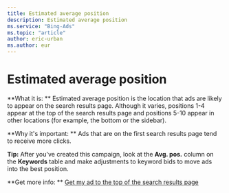 ```yaml
---
title: Estimated average position
description: Estimated average position
ms.service: "Bing-Ads"
ms.topic: "article"
author: eric-urban
ms.author: eur
---
```


# Estimated average position

**What it is: **       Estimated average position is the location that ads are likely to appear on the search results page. Although it varies, positions 1-4 appear at the top of the search results page and positions 5-10 appear in other locations (for example, the bottom or the sidebar).

**Why it's important: **       Ads that are on the first search results page tend to receive more clicks.

**Tip:** After you've created this campaign, look at the **Avg. pos.** column on the **Keywords** table and make adjustments to keyword bids to move ads into the best position.

**Get more info: **    [Get my ad to the top of the search results page](../hlp_BA_CONC_ImproveAdPosition.md)


